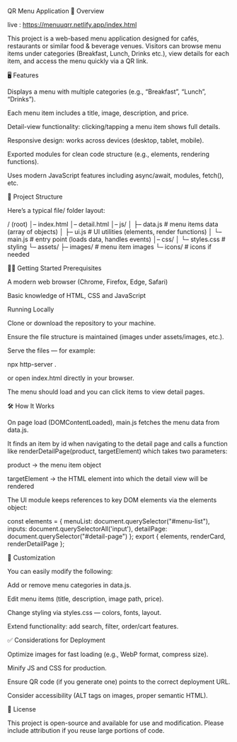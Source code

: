 QR Menu Application
🚀 Overview

live : https://menuuqrr.netlify.app/index.html

This project is a web-based menu application designed for cafés, restaurants or similar food & beverage venues. Visitors can browse menu items under categories (Breakfast, Lunch, Drinks etc.), view details for each item, and access the menu quickly via a QR link.

🖥 Features

Displays a menu with multiple categories (e.g., “Breakfast”, “Lunch”, “Drinks”).

Each menu item includes a title, image, description, and price.

Detail-view functionality: clicking/tapping a menu item shows full details.

Responsive design: works across devices (desktop, tablet, mobile).

Exported modules for clean code structure (e.g., elements, rendering functions).

Uses modern JavaScript features including async/await, modules, fetch(), etc.

🧩 Project Structure

Here’s a typical file/ folder layout:

/ (root)
│– index.html
│– detail.html
│– js/
│   ├– data.js         # menu items data (array of objects)
│   ├– ui.js           # UI utilities (elements, render functions)
│   └– main.js         # entry point (loads data, handles events)
│– css/
│   └– styles.css      # styling
└– assets/
    ├– images/         # menu item images
    └– icons/          # icons if needed

🧑‍💻 Getting Started
Prerequisites

A modern web browser (Chrome, Firefox, Edge, Safari)

Basic knowledge of HTML, CSS and JavaScript

Running Locally

Clone or download the repository to your machine.

Ensure the file structure is maintained (images under assets/images, etc.).

Serve the files — for example:

npx http-server .


or open index.html directly in your browser.

The menu should load and you can click items to view detail pages.

🛠️ How It Works

On page load (DOMContentLoaded), main.js fetches the menu data from data.js.

It finds an item by id when navigating to the detail page and calls a function like renderDetailPage(product, targetElement) which takes two parameters:

product → the menu item object

targetElement → the HTML element into which the detail view will be rendered

The UI module keeps references to key DOM elements via the elements object:

const elements = {
  menuList: document.querySelector("#menu-list"),
  inputs: document.querySelectorAll('input'),
  detailPage: document.querySelector("#detail-page")
};
export { elements, renderCard, renderDetailPage };

🎨 Customization

You can easily modify the following:

Add or remove menu categories in data.js.

Edit menu items (title, description, image path, price).

Change styling via styles.css — colors, fonts, layout.

Extend functionality: add search, filter, order/cart features.

✅ Considerations for Deployment

Optimize images for fast loading (e.g., WebP format, compress size).

Minify JS and CSS for production.

Ensure QR code (if you generate one) points to the correct deployment URL.

Consider accessibility (ALT tags on images, proper semantic HTML).

📄 License

This project is open-source and available for use and modification. Please include attribution if you reuse large portions of code.
